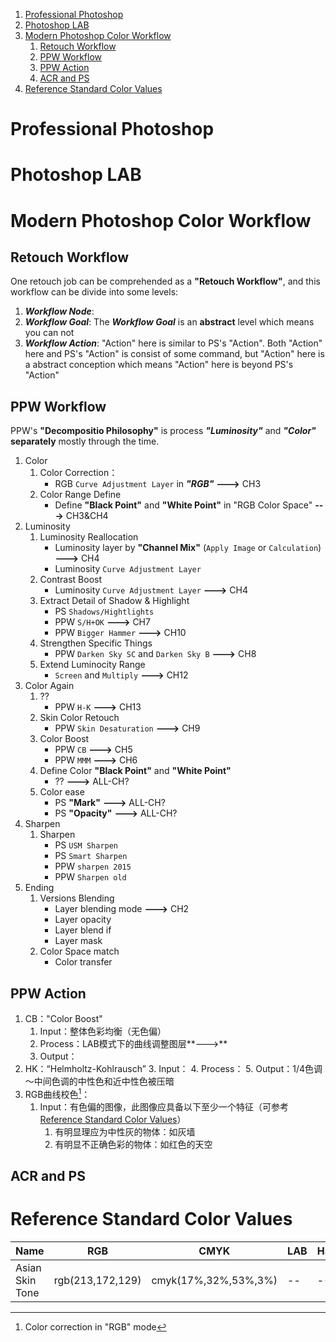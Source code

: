 
<!-- toc orderedList:1 depthFrom:1 depthTo:6 -->

1. [Professional Photoshop](#professional-photoshop)
1. [Photoshop LAB](#photoshop-lab)
1. [Modern Photoshop Color Workflow](#modern-photoshop-color-workflow)
	1. [Retouch Workflow](#retouch-workflow)
	1. [PPW Workflow](#ppw-workflow)
	1. [PPW Action](#ppw-action)
	1. [ACR and PS](#acr-and-ps)
1. [Reference Standard Color Values](#reference-standard-color-values)

<!-- tocstop -->
# Professional Photoshop

# Photoshop LAB

# Modern Photoshop Color Workflow
## Retouch Workflow
One retouch job can be comprehended as a **"Retouch Workflow"**, and this workflow can be divide into some levels:

1. _**Workflow Node**_:
2. _**Workflow Goal**_: The _**Workflow Goal**_ is an **abstract** level which means you can not
3. _**Workflow Action**_: "Action" here is similar to PS's "Action". Both "Action" here and PS's "Action" is consist of some command, but "Action" here is a abstract conception which means "Action" here is beyond PS's "Action"

## PPW Workflow
PPW's **"Decompositio Philosophy"** is process _**"Luminosity"**_ and _**"Color"**_ **separately** mostly through the time.


1. Color
    1. Color Correction：
        - RGB `Curve Adjustment Layer` in **_"RGB"_** **--->** CH3
    4. Color Range Define
        - Define **"Black Point"** and **"White Point"** in "RGB Color Space" **--->** CH3\&CH4
2. Luminosity
    1. Luminosity Reallocation
        - Luminosity layer by **"Channel Mix"** (`Apply Image` or `Calculation`) **--->** CH4
		- Luminosity `Curve Adjustment Layer`
    3. Contrast Boost
        - Luminosity `Curve Adjustment Layer` **--->** CH4
    5. Extract Detail of Shadow \& Highlight
        - PS `Shadows/Hightlights`
		- PPW `S/H+OK` **--->** CH7
        - PPW `Bigger Hammer` **--->** CH10
    7. Strengthen Specific Things
        - PPW `Darken Sky SC` and `Darken Sky B` **--->** CH8
    8. Extend Luminocity Range
        - `Screen` and `Multiply` **--->** CH12
3. Color Again
    1. ??
        - PPW `H-K` **--->** CH13
    5. Skin Color Retouch
		- PPW `Skin Desaturation` **--->** CH9
    7. Color Boost
        - PPW `CB` **--->** CH5
        - PPW `MMM` **--->** CH6
    10. Define Color **"Black Point"** and **"White Point"**
        - ?? **--->** ALL-CH?
    11. Color ease
        - PS **"Mark"** **--->** ALL-CH?
        - PS **"Opacity"** **--->** ALL-CH?
4. Sharpen
	1. Sharpen
		- PS `USM Sharpen`
		- PS `Smart Sharpen`
		- PPW `sharpen 2015`
		- PPW `Sharpen old`
5. Ending
    1. Versions Blending
        - Layer blending mode **--->** CH2
		- Layer opacity
		- Layer blend if
		- Layer mask
    8. Color Space match
        - Color transfer

## PPW Action
1. CB："Color Boost"
    1. Input：整体色彩均衡（无色偏）
    2. Process：LAB模式下的曲线调整图层**--->**
    2. Output：
2. HK：“Helmholtz-Kohlrausch”
    3. Input：
    4. Process：
    5. Output：1/4色调～中间色调的中性色和近中性色被压暗
6. RGB曲线校色[^not-in-lab]：
    1. Input：有色偏的图像，此图像应具备以下至少一个特征（可参考[Reference Standard Color Values](#reference-standard-color-values)）
        1. 有明显理应为中性灰的物体：如灰墙
        2. 有明显不正确色彩的物体：如红色的天空

[^not-in-lab]: Color correction in "RGB" mode

## ACR and PS


# Reference Standard Color Values
|Name|RGB|CMYK|LAB|HSB|
|--|--|--|--|--|
|Asian Skin Tone|rgb(213,172,129)|cmyk(17%,32%,53%,3%)|--|--|
